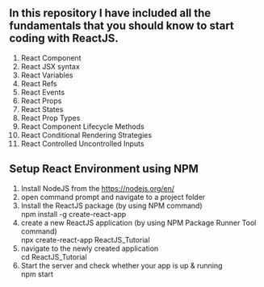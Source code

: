 In this repository I have included all the fundamentals that you should know to start coding with ReactJS.
----------------------------------------------------------------------------------------------------------
1) React Component
2) React JSX syntax
3) React Variables
4) React Refs
5) React Events
6) React Props
7) React States
8) React Prop Types
9) React Component Lifecycle Methods
10) React Conditional Rendering Strategies
11) React Controlled Uncontrolled Inputs

Setup React Environment using NPM
----------------------------------
1) Install NodeJS from the https://nodejs.org/en/
2) open command prompt and navigate to a project folder
3) Install the ReactJS package (by using NPM command)<br/>
	<tab>npm install -g create-react-app
4) create a new ReactJS application (by using NPM Package Runner Tool command)<br/>
	<t>npx create-react-app ReactJS_Tutorial
5) navigate to the newly created application<br/>
	<t>cd ReactJS_Tutorial
6) Start the server and check whether your app is up & running<br/>
	<t>npm start

